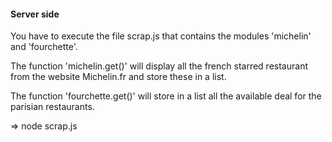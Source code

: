 ﻿#### Server side

You have to execute the file scrap.js that contains the modules 'michelin' and 'fourchette'.

The function 'michelin.get()' will display all the french starred restaurant
from the website Michelin.fr and store these in a list.

The function 'fourchette.get()' will store in a list all the available deal for the parisian restaurants.

=> node scrap.js
